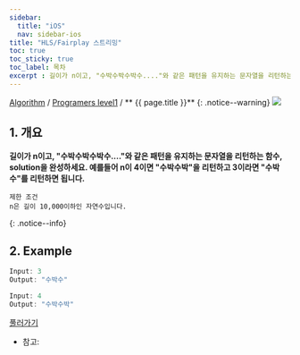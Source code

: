 ```yaml
---
sidebar:
  title: "iOS"
  nav: sidebar-ios
title: "HLS/Fairplay 스트리밍"
toc: true
toc_sticky: true
toc_label: 목차
excerpt : 길이가 n이고, "수박수박수박수...."와 같은 패턴을 유지하는 문자열을 리턴하는 함수, solution을 완성하세요. 예를들어 n이 4이면 "수박수박"을 리턴하고 3이라면 "수박수"를 리턴하면 됩니다.
---
```

[Algorithm](/algorithm/) / [Programers level1](/algorithm/programers-level1/) / ** {{ page.title }}**
{: .notice--warning}
![](https://programmers.co.kr/assets/bi-programmers-light-0d164d49b51a123bab5cca11106145d6fac5a5ac04b8646780369c2a5bc0dd79.png)

## 1. 개요
**길이가 n이고, "수박수박수박수...."와 같은 패턴을 유지하는 문자열을 리턴하는 함수, solution을 완성하세요. 예를들어 n이 4이면 "수박수박"을 리턴하고 3이라면 "수박수"를 리턴하면 됩니다.**

    제한 조건
    n은 길이 10,000이하인 자연수입니다.
{: .notice--info}

## 2. Example
```swift
Input: 3
Output: "수박수"
```

```swift
Input: 4
Output: "수박수박"
```
[풀러가기](https://programmers.co.kr/learn/courses/30/lessons/12922)


- 참고: 
